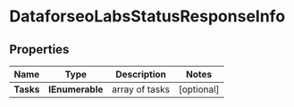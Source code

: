 # DataforseoLabsStatusResponseInfo


## Properties

| Name | Type | Description | Notes |
|------------ | ------------- | ------------- | -------------|
**Tasks** | **IEnumerable<DataforseoLabsStatusTaskInfo>** | array of tasks |[optional]|